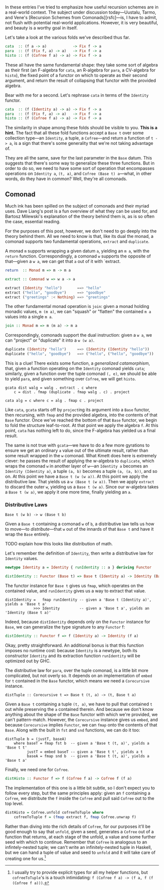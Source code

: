 In these entries I've tried to emphasize how useful recursion schemes
are in a real-world context. The subject under discussion
today—Uustalu, Tarmo, and Vene's [Recursion Schemes from
Comonads][rsfc]—is, I have to admit, not flush with potential
real-world applications. However, it is very beautiful, and beauty is
a worthy goal in itself.

Let's take a look at the various folds we've described thus far.

``` haskell
cata  :: (f a -> a)            -> Fix f -> a
para  :: (f (Fix f, a) -> a)   -> Fix f -> a
histo :: (f (Cofree f a) -> a) -> Fix f -> a
```

These all have the same fundamental shape: they take some sort of
algebra as their first (an F-algebra for `cata`, an R-algebra for
`para`, a CV-algebra for `histo`), the fixed point of a functor
on which to operate as their second argument, and return the
result of collapsing that functor with the provided algebra.

Bear with me for a second. Let's rephrase `cata` in terms of the `Identity` functor.

```haskell
cata  :: (f (Identity a) -> a) -> Fix f -> a
para  :: (f (Fix f, a) -> a)   -> Fix f -> a
histo :: (f (Cofree f a) -> a) -> Fix f -> a
```

The similarity in shape among these folds should be visible to you.
**This is a hint.** The fact that all these fold functions accept a
`Base t` over some collection type—an `Identity`, a tuple, a
`Cofree`—and return a function of `t -> a`, is a sign that there's
some generality that we're not taking advantage of.


They are all the same, save for the last parameter in the `Base`
datum. This suggests that there's some way to generalize these three
functions. But in order to do so, we need to have some sort of
operation that encompasses operations on `Identity a`, `(t, a)`, and
`Cofree (Base t) a`—what, in other words, do they have in common?
Well, they're all comonads.

## Comonad

Much ink has been spilled on the subject of comonads and their myriad uses. Dave Liang's post is a fun overview of what they can be used for, and Bartosz Milewski's explanation of the theory behind them is, as is so often the case, essential reading.

For the purposes of this post, however, we don't need to go deeply into the theory behind them. All we need to know is that, like its dual the monad, a comonad supports two fundamental operations, `extract` and `duplicate`.

A monad `m` supports wrapping a given datum `a`, yielding an `m a`, with the `return` function. Correspondingly, a comonad `w` supports the opposite of that—given a `w a`, we can get that `a` out of it with `extract.

```haskell
return  :: Monad m => m -> m a

extract :: Comonad w => w a -> a
```


``` haskell
extract (Identity "hello")       ==> "hello"
extract ("hello", "goodbye")     ==> "goodbye"
extract ("greetings" :< Nothing) ==> "greetings"
```

The other fundamental monad operation is `join`: given a monad holding monadic values, `m (m a)`, we can "squash" or "flatten" the contained `m a` values into a single `m a`.

```haskell
join :: Monad m => m (m a) -> m a
```

Correspondingly, comonads support the dual instruction: given a `w a`, we can "project" or "duplicate" it into a `w (w a)`.

``` haskell
duplicate (Identity "hello")     ==> (Identity (Identity "hello"))
duplicate ("hello", "goodbye")   ==> ("hello", ("hello", "goodbye"))
```

This is a clue! There exists some function, a *generalized catamorphism*, that, given a function operating on the `Identity` comonad yields `cata`;
similarly, given a function over the tuple comonad `(, e)`, we should be able to yield `para`, and given something over `Cofree`, we will get `histo`.

```
gcata dist walg = walg . extract . c where
	c = dist . fmap (duplicate . fmap walg . c) . project
```

```
cata alg = c where c = alg . fmap c . project
```

Like `cata`, `gcata` starts off by `project`ing its argument into a `Base` functor, then recursing, with `fmap` and the provided algebra, into the contents of that `Base` functor. Once we've reached the bottom of that `Base` functor,
we begin to fold the structure leaf-to-root. At that point we apply the algebra `f`.  At this point, `cata` has nothing left to do, since the F-algebra has yielded us a final result.

The same is not true with `gcata`—we have to do a few more gyrations to ensure we get an ordinary `a` value out of the ultimate result, rather than some result wrapped in the `w` comonad.
What Kmett does here is extremely clever: he passes the result of applying the w-algebra to `duplicate`, which wraps the comonad `w` in another layer of `w`—an `Identity a` becomes an `Identity (Identity a)`, a tuple `(a, b)` becomes a tuple `(a, (a, b))`, and so on.
At this point we have a `Base t (w (w a))`.
At this point we apply the distributive law. That yields us a `w (Base t (w a))`.
Then we apply `extract` to discard the outer `w`, yielding us a `Base t (w a)`.
Since our w-algebra takes a `Base t (w a)`, we apply it one more time, finally yielding an `a`.

### Distributive Laws

```
Base t (w b) -> w (Base t b)
```

Given a `Base t` containing a comonad `w` of `b`, a distributive law tells us how to move—to *distribute*—that `w` out of the innards of that `Base t` and have it wrap the `Base` entirely.

TODO explain how this looks like distribution of math.

Let's remember the definition of `Identity`, then write a distributive law for `Identity` values.

``` haskell
newtype Identity a = Identity { runIdentity :: a } deriving Functor

distIdentity :: Functor (Base t) => Base t (Identity a) -> Identity (Base t a)
```

The functor instance for `Base t` gives us `fmap`, which operates on the contained value, and `runIdentity` gives us a way to extract that value.

```
distIdentity =   fmap runIdentity -- given a 'Base t (Identity a)', yields a 'Base t a'
             >>> Identity         -- given a 'Base t a', yields an 'Identity (Base t a)'
```

Indeed, because `distIdentity` depends only on the `Functor` instance for `Base`, we can generalize the type signature to any `Functor` f:

```haskell
distIdentity :: Functor f => f (Identity a) -> Identity (f a)
```

Okay, pretty straightforward. An additional bonus is that this function imposes no runtime cost: because `Identity` is a newtype, both its constructor `Identity` and its extraction function `runIdentity` will be optimized out by GHC.

The distributive law for `para`, over the tuple comonad, is a little bit more complicated, but not overly so. It depends on an implementation of `embed` for `t` contained in the `Base` functor, which means we need a `Corecursive` instance.

```
distTuple :: Corecursive t => Base t (t, a) -> (t, Base t a)
```

Given a `Base t` containing a tuple `(t, a)`, we have to pull that contained `t` out while preserving the `a` contained therein. And because we don't know anything about the shape of the `Base` functor with which we're provided, we can't pattern-match.
However, the `Corecursive` instance gives us `embed`, and because `Corecursive` implies `Functor`, we can `fmap` onto the contents of that `Base`. Along with the built in `fst` and `snd` functions, we can do it too:

```
distTuple b = (justT, baseA)
	where baseT = fmap fst b  -- given a 'Base t (t, a)', yields a 'Base t t'
	      justT = embed baseT -- given a 'Base t t', yields a t
		  baseA = fmap snd b  -- given a 'Base t (t, a)', yields a 'Base t a'
```

Finally, we need one for `Cofree`.

``` haskell
distHisto :: Functor f => f (Cofree f a) -> Cofree f (f a)
```

The implementation of this one is a little bit subtle, so I don't expect you to follow every step, but the same principles apply: given an `f` containing a `Cofree`, we distribute the `f` inside the `Cofree` and pull said `Cofree` out to the top level.

``` haskell
distHisto = Cofree.unfold cofreeToTuple where
	cofreeToTuple f = (fmap extract f, fmap Cofree.unwrap f)
```

Rather than diving into the rich details of `Cofree`, for our purposes it'll be good enough to say that `unfold`, given a seed, generates a `Cofree` out of a function that returns, at each stage of the unfold, a value and some further seed with which to continue. Remember that `Cofree` is analogous to an infintely-nested tuple; we can't write an infinitely-nested tuple in Haskell, but we can hand a tuple of value and seed to `unfold` and it will take care of creating one for us.[^1]

[^1]: I usually try to provide explicit types for all my helper functions, but `cofreeToTuple`'s is a touch intimidating: `f (Cofree f a) -> (f a, f (f (Cofree f a)))`.

